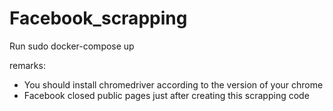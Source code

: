 # Facebook_scrapping
Run sudo docker-compose up

remarks:
* You should install chromedriver according to the version of your chrome 
* Facebook closed public pages just after creating this scrapping code
